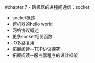 #chapter 7 - 跨机器的进程间通信：socket

 - socket概述
 - 跨机器的hello world
 - 网络协议概述
 - 更多socket相关函数
 - IO多路复用
 - 拓展阅读--TCP协议探究
 - 拓展阅读--服务器程序的设计框架


